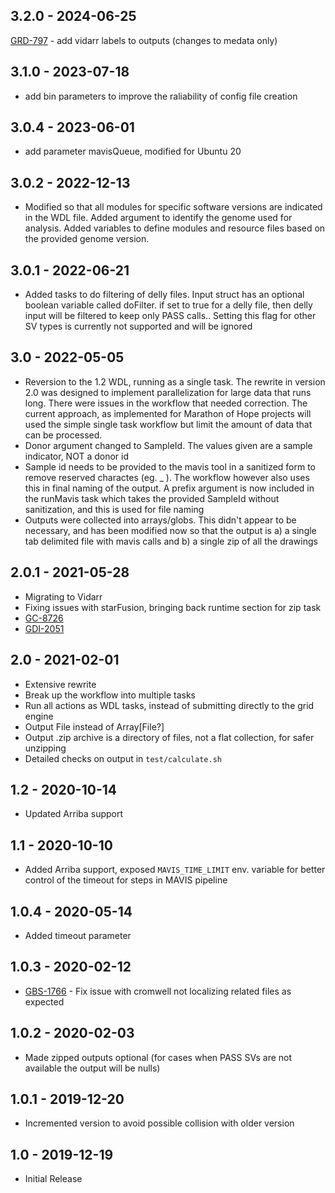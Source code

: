 ## 3.2.0 - 2024-06-25
[GRD-797](https://jira.oicr.on.ca/browse/GRD-797) - add vidarr labels to outputs (changes to medata only)
## 3.1.0 - 2023-07-18
- add bin parameters to improve the raliability of config file creation
## 3.0.4 - 2023-06-01
- add parameter mavisQueue, modified for Ubuntu 20
## 3.0.2 - 2022-12-13
- Modified so that all modules for specific software versions are indicated in the WDL file.  Added argument to identify the genome used for analysis.   Added variables to define modules and resource files based on the provided genome version.    
## 3.0.1 - 2022-06-21
- Added tasks to do filtering of delly files.  Input struct has an optional boolean variable called doFilter.  if set to true for a delly file, then delly input will be filtered to keep only PASS calls..  Setting this flag for other SV types is currently not supported and will be ignored 
## 3.0 - 2022-05-05
- Reversion to the 1.2 WDL, running as a single task. The rewrite in version 2.0 was designed to implement parallelization for large data that runs long. There were issues in the workflow that needed correction.  The current approach, as implemented for Marathon of Hope projects will used the simple single task workflow but limit the amount of data that can be processed. 
- Donor argument changed to SampleId.  The values given are a sample indicator, NOT a donor id
- Sample id needs to be provided to the mavis tool in a sanitized form to remove reserved charactes (eg. _ ).  The workflow however also uses this in final naming of the output.  A prefix argument is now included in the runMavis task which takes the provided SampleId without sanitization, and this is used for file naming
- Outputs were collected into arrays/globs.  This didn't appear to be necessary, and has been modified now so that the output is a) a single tab delimited file with mavis calls and b) a single zip of all the drawings
## 2.0.1 - 2021-05-28
- Migrating to Vidarr
- Fixing issues with starFusion, bringing back runtime section for zip task
- [GC-8726](https://jira.oicr.on.ca/browse/GC-8726)
- [GDI-2051](https://jira.oicr.on.ca/browse/GDI-2051)
## 2.0   - 2021-02-01
- Extensive rewrite
- Break up the workflow into multiple tasks
- Run all actions as WDL tasks, instead of submitting directly to the grid engine
- Output File instead of Array[File?]
- Output .zip archive is a directory of files, not a flat collection, for safer unzipping
- Detailed checks on output in `test/calculate.sh`
## 1.2   - 2020-10-14
- Updated Arriba support
## 1.1   - 2020-10-10
- Added Arriba support, exposed `MAVIS_TIME_LIMIT` env. variable for better control of the timeout for steps in MAVIS pipeline
## 1.0.4 - 2020-05-14
- Added timeout parameter
## 1.0.3 - 2020-02-12
- [GBS-1766](https://jira.oicr.on.ca/browse/GBS-1766) - Fix issue with cromwell not localizing related files as expected
## 1.0.2 - 2020-02-03
 - Made zipped outputs optional (for cases when PASS SVs are not available the output will be nulls)
## 1.0.1 - 2019-12-20
 - Incremented version to avoid possible collision with older version
## 1.0   - 2019-12-19
 - Initial Release
